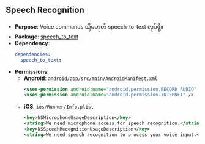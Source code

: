 ## Speech Recognition

- **Purpose**: Voice commands သို့မဟုတ် speech-to-text လုပ်ဖို့။
- **Package**: [speech_to_text](https://pub.dev/packages/speech_to_text)
- **Dependency**:
  ```yaml
  dependencies:
    speech_to_text:
  ```
- **Permissions**:
  - **Android**: `android/app/src/main/AndroidManifest.xml`
    ```xml
    <uses-permission android:name="android.permission.RECORD_AUDIO" />
    <uses-permission android:name="android.permission.INTERNET" />
    ```
  - **iOS**: `ios/Runner/Info.plist`
    ```xml
    <key>NSMicrophoneUsageDescription</key>
    <string>We need microphone access for speech recognition.</string>
    <key>NSSpeechRecognitionUsageDescription</key>
    <string>We need speech recognition to process your voice input.</string>
    ```
